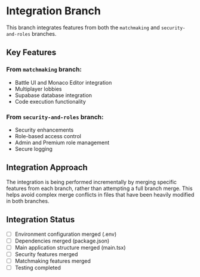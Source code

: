 # Integration Branch

This branch integrates features from both the `matchmaking` and `security-and-roles` branches.

## Key Features

### From `matchmaking` branch:
- Battle UI and Monaco Editor integration
- Multiplayer lobbies
- Supabase database integration
- Code execution functionality

### From `security-and-roles` branch:
- Security enhancements
- Role-based access control
- Admin and Premium role management
- Secure logging

## Integration Approach

The integration is being performed incrementally by merging specific features from each branch, rather than attempting a full branch merge. This helps avoid complex merge conflicts in files that have been heavily modified in both branches.

## Integration Status

- [ ] Environment configuration merged (.env)
- [ ] Dependencies merged (package.json)
- [ ] Main application structure merged (main.tsx)
- [ ] Security features merged
- [ ] Matchmaking features merged
- [ ] Testing completed 
